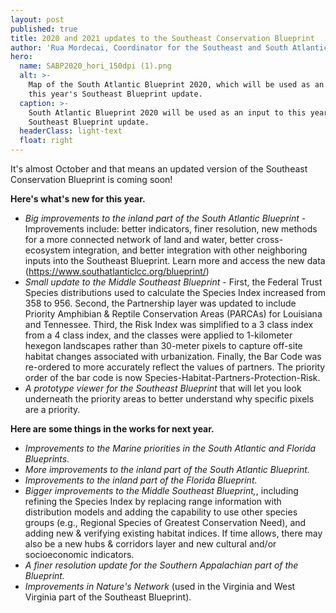 ```yaml
---
layout: post
published: true
title: 2020 and 2021 updates to the Southeast Conservation Blueprint
author: 'Rua Mordecai, Coordinator for the Southeast and South Atlantic Blueprints'
hero:
  name: SABP2020_hori_150dpi (1).png
  alt: >-
    Map of the South Atlantic Blueprint 2020, which will be used as an input to
    this year's Southeast Blueprint update.
  caption: >-
    South Atlantic Blueprint 2020 will be used as an input to this year's
    Southeast Blueprint update.
  headerClass: light-text
  float: right
---
```

It's almost October and that means an updated version of the Southeast Conservation Blueprint is coming soon!

**Here's what's new for this year.**

- _Big improvements to the inland part of the South Atlantic Blueprint_ - Improvements include: better indicators, finer resolution, new methods for a more connected network of land and water, better cross-ecosystem integration, and better integration with other neighboring inputs into the Southeast Blueprint. Learn more and access the new data (https://www.southatlanticlcc.org/blueprint/)<!--more-->
- _Small update to the Middle Southeast Blueprint_ - First, the Federal Trust Species distributions used to calculate the Species Index increased from 358 to 956. Second, the Partnership layer was updated to include Priority Amphibian & Reptile Conservation Areas (PARCAs) for Louisiana and Tennessee. Third, the Risk Index was simplified to a 3 class index from a 4 class index, and the classes were applied to 1-kilometer hexegon landscapes rather than 30-meter pixels to capture off-site habitat changes associated with urbanization. Finally, the Bar Code was re-ordered to more accurately reflect the values of partners. The priority order of the bar code is now Species-Habitat-Partners-Protection-Risk.
- _A prototype viewer for the Southeast Blueprint_ that will let you look underneath the priority areas to better understand why specific pixels are a priority. 

**Here are some things in the works for next year.**

- _Improvements to the Marine priorities in the South Atlantic and Florida Blueprints._
- _More improvements to the inland part of the South Atlantic Blueprint._
- _Improvements to the inland part of the Florida Blueprint._
- _Bigger improvements to the Middle Southeast Blueprint,_, including refining the Species Index by replacing range information with distribution models and adding the capability to use other species groups (e.g., Regional Species of Greatest Conservation Need), and adding new & verifying existing habitat indices. If time allows, there may also be a new hubs & corridors layer and new cultural and/or socioeconomic indicators.
- _A finer resolution update for the Southern Appalachian part of the Blueprint._
- _Improvements in Nature's Network_ (used in the Virginia and West Virginia part of the Southeast Blueprint).
